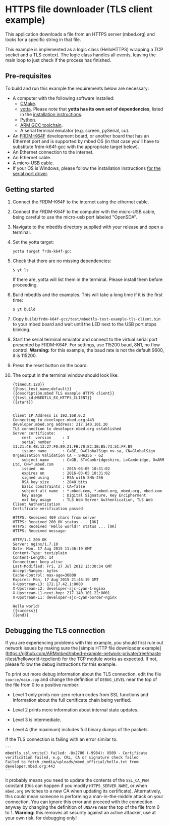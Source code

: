 # HTTPS file downloader (TLS client example)

This application downloads a file from an HTTPS server (mbed.org) and looks for a specific string in that file.

This example is implemented as a logic class (HelloHTTPS) wrapping a TCP socket and a TLS context. The logic class handles all events, leaving the main loop to just check if the process has finished.

## Pre-requisites

To build and run this example the requirements below are necessary:

* A computer with the following software installed:
  * [CMake](http://www.cmake.org/download/).
  * [yotta](https://github.com/ARMmbed/yotta). Please note that **yotta has its own set of dependencies**, listed in the [installation instructions](http://armmbed.github.io/yotta/#installing-on-windows).
  * [Python](https://www.python.org/downloads/).
  * [ARM GCC toolchain](https://launchpad.net/gcc-arm-embedded).
  * A serial terminal emulator (e.g. screen, pySerial, cu).
* An [FRDM-K64F](http://developer.mbed.org/platforms/FRDM-K64F/) development board, or another board that has an Ethernet port and is supported by mbed OS (in that case you'll have to substitute frdm-k64f-gcc with the appropriate target below).
* An Ethernet connection to the internet.
* An Ethernet cable.
* A micro-USB cable.
* If your OS is Windows, please follow the installation instructions [for the serial port driver](https://developer.mbed.org/handbook/Windows-serial-configuration).

## Getting started

1. Connect the FRDM-K64F to the internet using the ethernet cable.

2. Connect the FRDM-K64F to the computer with the micro-USB cable, being careful to use the micro-usb port labeled "OpenSDA".

3. Navigate to the mbedtls directory supplied with your release and open a terminal.

4. Set the yotta target:

    ```
    yotta target frdm-k64f-gcc
    ```

5. Check that there are no missing dependencies:

    ```
    $ yt ls
    ```

    If there are, yotta will list them in the terminal. Please install them before proceeding.

5. Build mbedtls and the examples. This will take a long time if it is the first time:

    ```
    $ yt build
    ```

7. Copy `build/frdm-k64f-gcc/test/mbedtls-test-example-tls-client.bin` to your mbed board and wait until the LED next to the USB port stops blinking.

8. Start the serial terminal emulator and connect to the virtual serial port presented by FRDM-K64F. For settings, use 115200 baud, 8N1, no flow control. **Warning:** for this example, the baud rate is not the default 9600, it is 115200.

9. Press the reset button on the board.

10. The output in the terminal window should look like:

    ```
    {timeout;120}}
    {{host_test_name;default}}
    {{description;mbed TLS example HTTPS client}}
    {{test_id;MBEDTLS_EX_HTTPS_CLIENT}}
    {{start}}


    Client IP Address is 192.168.0.2
    Connecting to developer.mbed.org:443
    developer.mbed.org address: 217.140.101.20
    TLS connection to developer.mbed.org established
    Server certificate:
        cert. version     : 3
        serial number     : 11:21:4E:4B:13:27:F0:89:21:FB:70:EC:3B:B5:73:5C:FF:B9
        issuer name       : C=BE, O=GlobalSign nv-sa, CN=GlobalSign Organization Validation CA - SHA256 - G2
        subject name      : C=GB, ST=Cambridgeshire, L=Cambridge, O=ARM Ltd, CN=*.mbed.com
        issued  on        : 2015-03-05 10:31:02
        expires on        : 2016-03-05 10:31:02
        signed using      : RSA with SHA-256
        RSA key size      : 2048 bits
        basic constraints : CA=false
        subject alt name  : *.mbed.com, *.mbed.org, mbed.org, mbed.com
        key usage         : Digital Signature, Key Encipherment
        ext key usage     : TLS Web Server Authentication, TLS Web Client Authentication
    Certificate verification passed

    HTTPS: Received 469 chars from server
    HTTPS: Received 200 OK status ... [OK]
    HTTPS: Received 'Hello world!' status ... [OK]
    HTTPS: Received message:

    HTTP/1.1 200 OK
    Server: nginx/1.7.10
    Date: Mon, 17 Aug 2015 11:46:19 GMT
    Content-Type: text/plain
    Content-Length: 14
    Connection: keep-alive
    Last-Modified: Fri, 27 Jul 2012 13:30:34 GMT
    Accept-Ranges: bytes
    Cache-Control: max-age=36000
    Expires: Mon, 17 Aug 2015 21:46:19 GMT
    X-Upstream-L3: 172.17.42.1:8080
    X-Upstream-L2: developer-sjc-cyan-1-nginx
    X-Upstream-L1-next-hop: 217.140.101.22:8001
    X-Upstream-L1: developer-sjc-cyan-border-nginx

    Hello world!
    {{success}}
    {{end}}
    ```

## Debugging the TLS connection

If you are experiencing problems with this example, you should first rule out network issues by making sure the [simple HTTP file downloader example](https://github.com/ARMmbed/mbed-example-network-private/tree/maste r/test/helloworld-tcpclient) for the TCP module works as expected. If not, please follow the debug instructions for this example.

To print out more debug information about the TLS connection, edit the file `source/main.cpp` and change the definition of `DEBUG_LEVEL` near the top of the file from 0 to a positive number:

* Level 1 only prints non-zero return codes from SSL functions and information about the full certificate chain being verified.

* Level 2 prints more information about internal state updates.

* Level 3 is intermediate.

* Level 4 (the maximum) includes full binary dumps of the packets.

If the TLS connection is failing with an error similar to:

    ```
    mbedtls_ssl_write() failed: -0x2700 (-9984): X509 - Certificate verification failed, e.g. CRL, CA or signature check failed
    Failed to fetch /media/uploads/mbed_official/hello.txt from developer.mbed.org:443
    ```

it probably means you need to update the contents of the `SSL_CA_PEM` constant (this can happen if you modify `HTTPS_SERVER_NAME`, or when `mbed.org` switches to a new CA when updating its certificate). Alternatively, this could mean someone is performing a man-in-the-middle attack on your connection. You can ignore this error and proceed with the connection anyway by changing the definition of `UNSAFE` near the top of the file from 0 to 1. **Warning:** this removes all security against an active attacker, use at your own risk, for debugging only!
